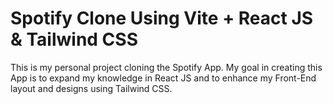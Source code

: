 # Spotify Clone Using Vite + React JS & Tailwind CSS

This is my personal project cloning the Spotify App. My goal in creating this App is to expand my knowledge in React JS and to enhance my Front-End layout and designs using Tailwind CSS.